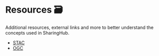 # Resources 🗃️

Additional resources, external links and more to better understand the concepts used in SharingHub.

- [STAC](./stac.md)
- [OGC](./ogc.md)
